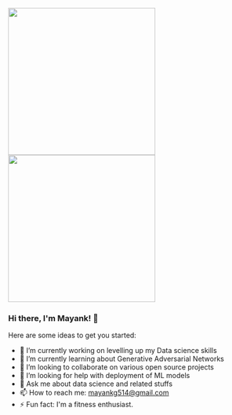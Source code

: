 <img src="https://media.giphy.com/media/p4NLw3I4U0idi/giphy.gif" width="300"> <img src= "https://media.giphy.com/media/26tn33aiTi1jkl6H6/giphy.gif" width = "300">

### Hi there, I'm Mayank! 👋

Here are some ideas to get you started:

- 🔭 I’m currently working on levelling up my Data science skills
- 🌱 I’m currently learning about Generative Adversarial Networks
- 👯 I’m looking to collaborate on various open source projects
- 🤔 I’m looking for help with deployment of ML models
- 💬 Ask me about data science and related stuffs
- 📫 How to reach me: mayankg514@gmail.com
- ⚡ Fun fact: I'm a fitness enthusiast.

